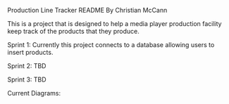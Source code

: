 Production Line Tracker README
By Christian McCann

This is a project that is designed to help a media player production facility keep track of the products that they produce.

Sprint 1:
Currently this project connects to a database allowing users to insert products.

Sprint 2:
TBD

Sprint 3:
TBD

Current Diagrams:

